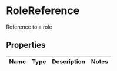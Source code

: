 

# RoleReference

Reference to a role

## Properties

Name | Type | Description | Notes
------------ | ------------- | ------------- | -------------



